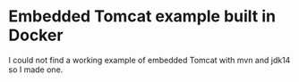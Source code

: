 # Embedded Tomcat example built in Docker

I could not find a working example of embedded Tomcat with mvn and jdk14 so I
made one.
